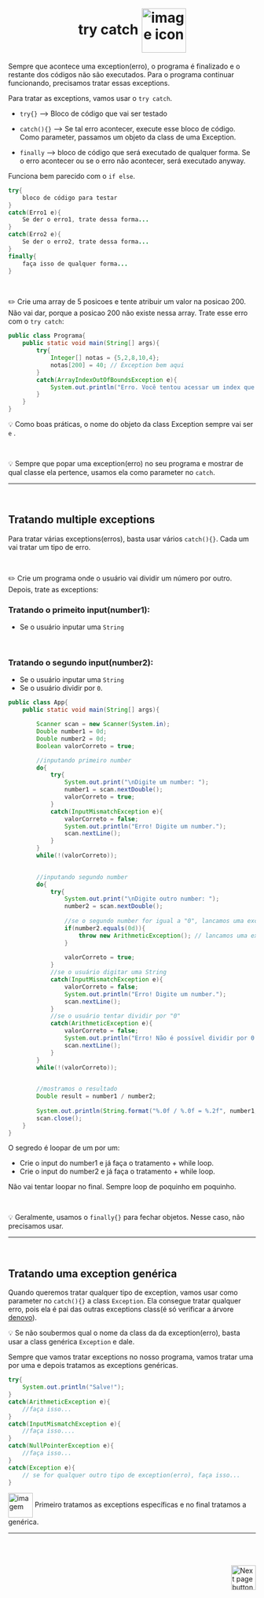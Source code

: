 <h1 align="center">
    try catch
    <img src="https://cdn-icons-png.flaticon.com/512/576/576509.png" alt="image icon" width="90px" align="center">
</h1>

Sempre que acontece uma exception(erro), o programa é finalizado e o restante dos códigos não são executados. Para o programa continuar funcionando, precisamos tratar essas exceptions.

Para tratar as exceptions, vamos usar o `try catch`.

- `try{}` --> Bloco de código que vai ser testado

- `catch(){}` --> Se tal erro acontecer, execute esse bloco de código. Como parameter, passamos um objeto da class de uma Exception.

- `finally` --> bloco de código que será executado de qualquer forma. Se o erro acontecer ou se o erro não acontecer, será executado anyway.

Funciona bem parecido com o `if else`.

```java
try{
    bloco de código para testar
}
catch(Erro1 e){
    Se der o erro1, trate dessa forma...
}
catch(Erro2 e){
    Se der o erro2, trate dessa forma...
}
finally{
    faça isso de qualquer forma...
}
```

<br>

:pencil2: Crie uma array de 5 posicoes e tente atribuir um valor na posicao 200. Não vai dar, porque a posicao 200 não existe nessa array. Trate esse erro com o `try catch`:

```java
public class Programa{
    public static void main(String[] args){
        try{
            Integer[] notas = {5,2,8,10,4};
            notas[200] = 40; // Exception bem aqui
        }
        catch(ArrayIndexOutOfBoundsException e){
            System.out.println("Erro. Você tentou acessar um index que não existe");
        }
    }
}
```

:bulb: Como boas práticas, o nome do objeto da class Exception sempre vai ser `e` .

<br>

:bulb: Sempre que popar uma exception(erro) no seu programa e mostrar de qual classe ela pertence, usamos ela como parameter no `catch`.


<hr>
<br>

## Tratando multiple exceptions
Para tratar várias exceptions(erros), basta usar vários `catch(){}`. Cada um vai tratar um tipo de erro.

<br>

:pencil2: Crie um programa onde o usuário vai dividir um número por outro. Depois, trate as exceptions:

### Tratando o primeito input(number1):
- Se o usuário inputar uma `String` 
  
<br>

### Tratando o segundo input(number2):
- Se o usuário inputar uma `String` 
- Se o usuário dividir por `0`.



```java
public class App{
    public static void main(String[] args){

        Scanner scan = new Scanner(System.in);
        Double number1 = 0d;
        Double number2 = 0d;
        Boolean valorCorreto = true;

        //inputando primeiro number
        do{
            try{
                System.out.print("\nDigite um number: ");
                number1 = scan.nextDouble();
                valorCorreto = true;
            }
            catch(InputMismatchException e){
                valorCorreto = false;
                System.out.println("Erro! Digite um number.");
                scan.nextLine();
            }
        }
        while(!(valorCorreto));
        

        //inputando segundo number
        do{
            try{
                System.out.print("\nDigite outro number: ");
                number2 = scan.nextDouble();
        
                //se o segundo number for igual a "0", lancamos uma exception
                if(number2.equals(0d)){
                    throw new ArithmeticException(); // lancamos uma exception
                }
    
                valorCorreto = true;
            }
            //se o usuário digitar uma String
            catch(InputMismatchException e){
                valorCorreto = false;
                System.out.println("Erro! Digite um number.");
                scan.nextLine();
            }
            //se o usuário tentar dividir por "0"
            catch(ArithmeticException e){
                valorCorreto = false;
                System.out.println("Erro! Não é possível dividir por 0. Escolhe outro número para dividir.");
                scan.nextLine();
            }
        }
        while(!(valorCorreto));
        

        //mostramos o resultado
        Double result = number1 / number2;
        
        System.out.println(String.format("%.0f / %.0f = %.2f", number1, number2, result));
        scan.close();
    }
}
```

O segredo é loopar de um por um:
- Crie o input do number1 e já faça o tratamento + while loop.
- Crie o input do number2 e já faça o tratamento + while loop.

Não vai tentar loopar no final. Sempre loop de poquinho em poquinho.

<br>

:bulb: Geralmente, usamos o `finally{}` para fechar objetos. Nesse caso, não precisamos usar.

<hr>
<br>

## Tratando uma exception genérica
Quando queremos tratar qualquer tipo de exception, vamos usar como parameter no `catch(){}` a class `Exception`. Ela consegue tratar qualquer erro, pois ela é pai das outras exceptions class(é só verificar a árvore [denovo](https://github.com/lGabrielDev/02.java/blob/main/Estudo/23.exceptions/0.introducao/introducao.md/#exception-tree-árvore-de-exceptions)).


:bulb: Se não soubermos qual o nome da class da da exception(erro), basta usar a class genérica `Exception` e dale.

Sempre que vamos tratar exceptions no nosso programa, vamos tratar uma por uma e depois tratamos as exceptions genéricas.

```java
try{
    System.out.println("Salve!");
}
catch(ArithmeticException e){
    //faça isso...
}
catch(InputMismatchException e){
    //faça isso....
}
catch(NullPointerException e){
    //faça isso...
}
catch(Exception e){
    // se for qualquer outro tipo de exception(erro), faça isso...
}
```

<img src="https://cdn-icons-png.flaticon.com/512/2810/2810051.png" alt="imagem" width="50px" align="center"> Primeiro tratamos as exceptions específicas e no final tratamos a genérica.

<hr>
<br>



<br>
<br>

<!-- Next Page Button -->
<a href="https://github.com/lGabrielDev/02.java/blob/main/Estudo/23.exceptions/2.throws_throw_new/throws_throw_new.md">
  <img src="https://cdn-icons-png.flaticon.com/512/8175/8175884.png" alt="Next page button" width="50px" align="right">
</a>